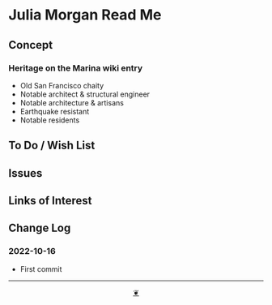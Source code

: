 # Julia Morgan Read Me


## Concept


### Heritage on the Marina wiki entry

* Old San Francisco chaity
* Notable architect & structural engineer
* Notable architecture & artisans
* Earthquake resistant
* Notable residents


## To Do / Wish List


## Issues


## Links of Interest


## Change Log


### 2022-10-16

* First commit


***

<center title="Hello! Click me to go up to the top" ><a class=aDingbat href=javascript:window.scrollTo(0,0);> ❦ </a></center>
